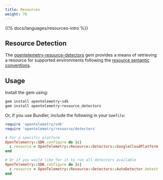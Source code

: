 ```yaml
---
title: Resources
weight: 70
---
```


{{% docs/languages/resources-intro %}}

## Resource Detection

The
[opentelemetry-resource-detectors](https://rubygems.org/gems/opentelemetry-resource_detectors)
gem provides a means of retrieving a resource for supported environments
following the [resource semantic conventions](/docs/specs/semconv/resource/).

## Usage

Install the gem using:

```ruby
gem install opentelemetry-sdk
gem install opentelemetry-resource_detectors
```

Or, if you use Bundler, include the following in your `Gemfile`:

```ruby
require 'opentelemetry/sdk'
require 'opentelemetry/resource/detectors'

# For a specific platform
OpenTelemetry::SDK.configure do |c|
  c.resource = OpenTelemetry::Resource::Detectors::GoogleCloudPlatform.detect
end

# Or if you would like for it to run all detectors available
OpenTelemetry::SDK.configure do |c|
  c.resource = OpenTelemetry::Resource::Detectors::AutoDetector.detect
end
```
